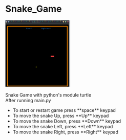 # Snake_Game

<div class="row">
    <div class="col-md-4" markdown="1">
    <img src="Snake_game.png" alt="image not found" width="200px">
    </div>
    <div class="col-md-8" markdown="1">
        <p>Snake Game with python's module turtle<br>
        After running main.py
        </p>
        <ul>
            <li>To start or restart game press **space** keypad</li> 
            <li>To move the snake Up, press **Up** keypad</li> 
            <li>To move the snake Down, press **Down** keypad</li> 
            <li>To move the snake Left, press **Left** keypad</li> 
            <li>To move the snake Right, press **Right** keypad</li> 
        </ul>
    </div>
</div>

